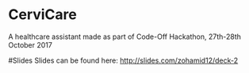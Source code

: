 # CerviCare
A healthcare assistant made as part of Code-Off Hackathon, 27th-28th October 2017

#Slides
Slides can be found here: http://slides.com/zohamid12/deck-2
